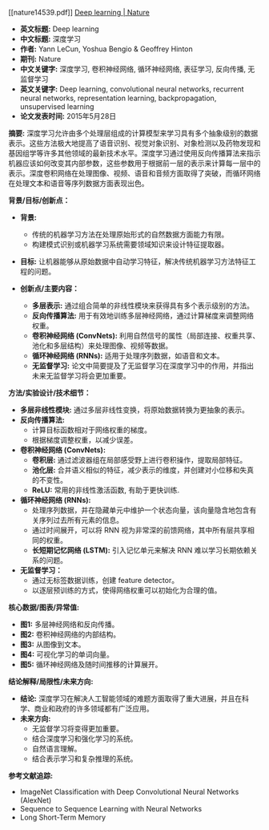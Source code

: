 [[nature14539.pdf]]
[Deep learning | Nature](https://www.nature.com/articles/nature14539)

*   **英文标题:** Deep learning
*   **中文标题:** 深度学习
*   **作者:** Yann LeCun, Yoshua Bengio & Geoffrey Hinton
*   **期刊:** Nature
*   **中文关键字:** 深度学习, 卷积神经网络, 循环神经网络, 表征学习, 反向传播, 无监督学习
*   **英文关键字:** Deep learning, convolutional neural networks, recurrent neural networks, representation learning, backpropagation, unsupervised learning
*   **论文发表时间:** 2015年5月28日

**摘要:**
深度学习允许由多个处理层组成的计算模型来学习具有多个抽象级别的数据表示。这些方法极大地提高了语音识别、视觉对象识别、对象检测以及药物发现和基因组学等许多其他领域的最新技术水平。深度学习通过使用反向传播算法来指示机器应该如何改变其内部参数，这些参数用于根据前一层的表示来计算每一层中的表示。深度卷积网络在处理图像、视频、语音和音频方面取得了突破，而循环网络在处理文本和语音等序列数据方面表现出色。

**背景/目标/创新点：**
*   **背景:**
    *   传统的机器学习方法在处理原始形式的自然数据方面能力有限。
    *   构建模式识别或机器学习系统需要领域知识来设计特征提取器。

*   **目标:** 让机器能够从原始数据中自动学习特征，解决传统机器学习方法特征工程的问题。

*   **创新点/主要内容：**
    *   **多层表示:** 通过组合简单的非线性模块来获得具有多个表示级别的方法。
    *   **反向传播算法:** 用于有效地训练多层神经网络，通过计算梯度来调整网络权重。
    *   **卷积神经网络 (ConvNets):** 利用自然信号的属性（局部连接、权重共享、池化和多层结构）来处理图像、视频等数据。
    *   **循环神经网络 (RNNs):** 适用于处理序列数据，如语音和文本。
    *   **无监督学习:** 论文中简要提及了无监督学习在深度学习中的作用，并指出未来无监督学习将会更加重要。

**方法/实验设计/技术细节：**
*   **多层非线性模块:** 通过多层非线性变换，将原始数据转换为更抽象的表示。
*   **反向传播算法:**
    *   计算目标函数相对于网络权重的梯度。
    *   根据梯度调整权重，以减少误差。
*   **卷积神经网络 (ConvNets):**
    *   **卷积层:** 通过滤波器组在局部感受野上进行卷积操作，提取局部特征。
    *   **池化层:** 合并语义相似的特征，减少表示的维度，并创建对小位移和失真的不变性。
    *   **ReLU:** 常用的非线性激活函数, 有助于更快训练.
*   **循环神经网络 (RNNs):**
    *   处理序列数据，并在隐藏单元中维护一个状态向量，该向量隐含地包含有关序列过去所有元素的信息。
    *   通过时间展开，可以将 RNN 视为非常深的前馈网络，其中所有层共享相同的权重。
    *   **长短期记忆网络 (LSTM):** 引入记忆单元来解决 RNN 难以学习长期依赖关系的问题。
*   **无监督学习：**
    *   通过无标签数据训练，创建 feature detector。
    *   以逐层预训练的方式，使得网络权重可以初始化为合理的值。

**核心数据/图表/异常值:**
*   **图1:** 多层神经网络和反向传播。
*   **图2:** 卷积神经网络的内部结构。
*   **图3:** 从图像到文本。
*   **图4:** 可视化学习的单词向量。
*   **图5:** 循环神经网络及随时间推移的计算展开。

**结论解释/局限性/未来方向:**
*   **结论:** 深度学习在解决人工智能领域的难题方面取得了重大进展，并且在科学、商业和政府的许多领域都有广泛应用。
*   **未来方向:**
    *   无监督学习将变得更加重要。
    *   结合深度学习和强化学习的系统。
    *   自然语言理解。
    *   结合表示学习和复杂推理的系统。

**参考文献追踪:**
*   ImageNet Classification with Deep Convolutional Neural Networks (AlexNet)
*   Sequence to Sequence Learning with Neural Networks
*   Long Short-Term Memory

